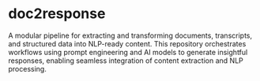 # doc2response
A modular pipeline for extracting and transforming documents, transcripts, and structured data into NLP-ready content. This repository orchestrates workflows using prompt engineering and AI models to generate insightful responses, enabling seamless integration of content extraction and NLP processing.

